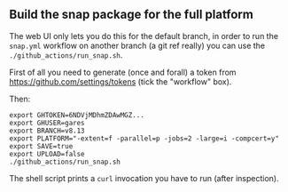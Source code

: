 ## Build the snap package for the full platform

The web UI only lets you do this for the default branch, in order to run the
`snap.yml` workflow on another branch (a git ref really) you can use the
`./github_actions/run_snap.sh`.

First of all you need to generate (once and forall) a token from
https://github.com/settings/tokens (tick the "workflow" box).

Then:
```shell
export GHTOKEN=6NDVjMDhmZDAwMGZ...
export GHUSER=gares
export BRANCH=v8.13
export PLATFORM="-extent=f -parallel=p -jobs=2 -large=i -compcert=y"
export SAVE=true
export UPLOAD=false
./github_actions/run_snap.sh
```
The shell script prints a `curl` invocation you have to run (after inspection).
